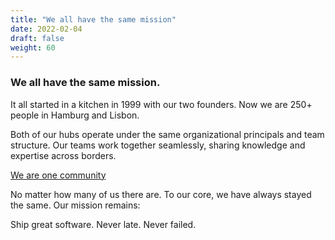 ```yaml
---
title: "We all have the same mission"
date: 2022-02-04
draft: false
weight: 60
---
```


### We all have the same mission.

It all started in a kitchen in 1999 with our two founders. Now we are 250+ people in Hamburg and Lisbon.

Both of our hubs operate under the same organizational principals and team structure. Our teams work together seamlessly, sharing knowledge and expertise across borders.

[We are one community](/our-community)

No matter how many of us there are. To our core, we have always stayed the same. Our mission remains:

Ship great software. Never late. Never failed.
